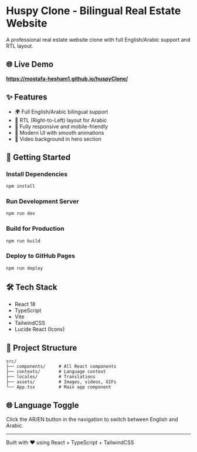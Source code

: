 # Huspy Clone - Bilingual Real Estate Website

A professional real estate website clone with full English/Arabic support and RTL layout.

## 🌐 Live Demo
**https://mostafa-hesham1.github.io/huspyClone/**

## ✨ Features
- 🌍 Full English/Arabic bilingual support
- 🔄 RTL (Right-to-Left) layout for Arabic
- 📱 Fully responsive and mobile-friendly
- 🎨 Modern UI with smooth animations
- 🎥 Video background in hero section

## 🚀 Getting Started

### Install Dependencies
```bash
npm install
```

### Run Development Server
```bash
npm run dev
```

### Build for Production
```bash
npm run build
```

### Deploy to GitHub Pages
```bash
npm run deploy
```

## 🛠️ Tech Stack
- React 18
- TypeScript
- Vite
- TailwindCSS
- Lucide React (Icons)

## 📂 Project Structure
```
src/
├── components/     # All React components
├── contexts/       # Language context
├── locales/        # Translations
├── assets/         # Images, videos, GIFs
└── App.tsx         # Main app component
```

## 🌐 Language Toggle
Click the AR/EN button in the navigation to switch between English and Arabic.

---
Built with ❤️ using React + TypeScript + TailwindCSS
